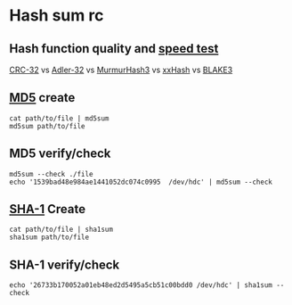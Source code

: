 # Hash sum rc

## Hash function quality and [speed test][]

[CRC-32][] vs [Adler-32][] vs [MurmurHash3][] vs [xxHash][] vs [BLAKE3][]

[Adler-32]: https://github.com/madler/zlib
[BLAKE3]: https://github.com/blake3-team/blake3
[CRC-32]: https://en.wikipedia.org/wiki/Cyclic_redundancy_check
[MurmurHash3]: https://github.com/aappleby/smhasher
[speed test]: https://github.com/rurban/smhasher
[xxHash]: https://github.com/cyan4973/xxhash

## [MD5][] create

    cat path/to/file | md5sum
    md5sum path/to/file

[MD5]: https://en.wikipedia.org/wiki/MD5

## MD5 verify/check

    md5sum --check ./file
    echo '1539bad48e984ae1441052dc074c0995  /dev/hdc' | md5sum --check

## [SHA-1][] Create

    cat path/to/file | sha1sum
    sha1sum path/to/file

[SHA-1]: https://en.wikipedia.org/wiki/SHA-1

## SHA-1 verify/check

    echo '26733b170052a01eb48ed2d5495a5cb51c00bdd0 /dev/hdc' | sha1sum --check
